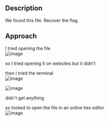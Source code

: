 ## Description
We found this file. Recover the flag.
## Approach
I tried opening the file<br>
![image](https://github.com/Adarshredd/picoctf-writeups/assets/145366498/5ade9b4b-8e1c-426c-897f-fd5711711467)

so I tried opening it on websites but it didn't <br>

then I tried the terminal<br>
![image](https://github.com/Adarshredd/picoctf-writeups/assets/145366498/504e1e24-9b22-4ed2-ae3d-da00e5d470a6)

![image](https://github.com/Adarshredd/picoctf-writeups/assets/145366498/cc6fa1e3-dd11-40fd-9fae-10cc198ebbf6)

didn't get anything

so looked to open the file in an online hex editor<br>
![image](https://github.com/Adarshredd/picoctf-writeups/assets/145366498/294242cd-3c68-4fd6-b960-56c57049fadd)


